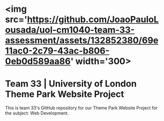 # <img src='https://github.com/JoaoPauloLousada/uol-cm1040-team-33-assessment/assets/132852380/69e11ac0-2c79-43ac-b806-0eb0d589aa86' width='300>
# Team 33 | University of London Theme Park Website Project
This is team 33's GitHub repository for our Theme Park Website Project for the subject: Web Development.
